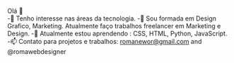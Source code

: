 Olá 👋  
-👀 Tenho interesse nas áreas da tecnologia.
-🔭 Sou formada em Design Grafico, Marketing. Atualmente faço trabalhos freelancer em Marketing e Design.
-🌱 Atualmente estou aprendendo : CSS, HTML, Python, JavaScript.
-📫 Contato para projetos e trabalhos: romanewor@gmail.com and @romawebdesigner


